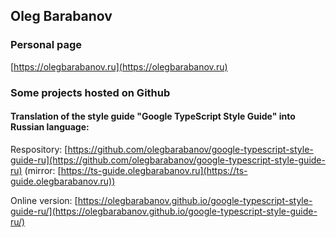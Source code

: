 ## Oleg Barabanov

### Personal page

[https://olegbarabanov.ru](https://olegbarabanov.ru)

### Some projects hosted on Github

#### Translation of the style guide "Google TypeScript Style Guide" into Russian language:

Respository: [https://github.com/olegbarabanov/google-typescript-style-guide-ru](https://github.com/olegbarabanov/google-typescript-style-guide-ru) (mirror: [https://ts-guide.olegbarabanov.ru](https://ts-guide.olegbarabanov.ru))

Online version: [https://olegbarabanov.github.io/google-typescript-style-guide-ru/](https://olegbarabanov.github.io/google-typescript-style-guide-ru/)
